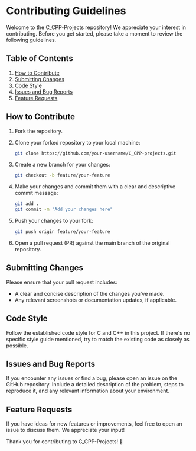 # Contributing Guidelines

Welcome to the C_CPP-Projects repository! We appreciate your interest in contributing. Before you get started, please take a moment to review the following guidelines.

## Table of Contents

1. [How to Contribute](#how-to-contribute)
2. [Submitting Changes](#submitting-changes)
3. [Code Style](#code-style)
4. [Issues and Bug Reports](#issues-and-bug-reports)
5. [Feature Requests](#feature-requests)

## How to Contribute

1. Fork the repository.

2. Clone your forked repository to your local machine:

   ```bash
   git clone https://github.com/your-username/C_CPP-projects.git

3. Create a new branch for your changes:

   ```bash
   git checkout -b feature/your-feature

3. Make your changes and commit them with a clear and descriptive commit message:

   ```bash
   git add .
   git commit -m "Add your changes here"


4. Push your changes to your fork:

   ```bash
   git push origin feature/your-feature

5. Open a pull request (PR) against the main branch of the original repository.

## Submitting Changes
Please ensure that your pull request includes:
<ul>
<li>A clear and concise description of the changes you've made.</li>
<li>Any relevant screenshots or documentation updates, if applicable.</li>
</ul>

## Code Style
Follow the established code style for C and C++ in this project. If there's no specific style guide mentioned, try to match the existing code as closely as possible.

## Issues and Bug Reports
If you encounter any issues or find a bug, please open an issue on the GitHub repository. Include a detailed description of the problem, steps to reproduce it, and any relevant information about your environment.

## Feature Requests
If you have ideas for new features or improvements, feel free to open an issue to discuss them. We appreciate your input!

Thank you for contributing to C_CPP-Projects! 🚀